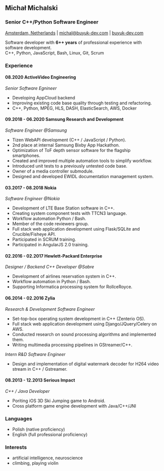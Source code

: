 ## Michał Michalski

### Senior C++/Python Software Engineer

[Amsterdam, Netherlands][1] | [michal@buyuk-dev.com][2] | [buyuk-dev.com][3]

Software developer with **6++ years** of professional experience with software development.<br/>
C++, Python, JavaScript, Bash, Linux, Git, Scrum

### Experience

#### 08.2020 ActiveVideo Engineering

*Senior Software Egnineer*

+ Developing AppCloud backend
+ Improving existing code base quality through testing and refactoring.
+ C++, Python, MPEG, HLS, DASH, ElasticSearch, AWS, Docker

#### 09.2018 - 06.2020 Samsung Research and Development

*Software Engineer @Samsung*

+ Tizen WebAPI development (C++ / JavaScript / Python).
+ 2nd place at internal Samsung Bixby App Hackathon.
+ Optimization of ToF depth sensor software for the flagship smartphones.
+ Created and improved multiple automation tools to simplify workflow.
+ Introduced unit tests to a previously untested code base.
+ Owner of a media controller submodule.
+ Designed and developed EWIDL documentation management system.

#### 03.2017 - 08.2018 Nokia

*Software Engineer @Nokia*

+ Development of LTE Base Station software in C++.
+ Creating system component tests with TTCN3 language.
+ Workflow automation Python / Bash.
+ Member of the code reviewers group.
+ Full stack web application development using Flask/SQLite and Crucible/Fisheye API.
+ Participated in SCRUM training.
+ Participated in AngularJS 2.0 training.

#### 02.2016 - 02.2017 Hewlett-Packard Enterprise

*Designer / Backend C++ Developer @Sabre*

+ Development of airlines reservation system in C++. 
+ Workflow automation in Python / Bash.
+ Supporting Informatica processing system for RollceRoyce.

#### 06.2014 - 02.2016 Zylia

*Research & Development Software Engineer*

+ Set-top-box operating system development in C++ (Zenterio OS). 
+ Full stack web application development using Django/JQuery/Celery on AWS.
+ Conducted research on sound processing algorithms and implemented them.
+ Writing multimedia processing pipelines in GStreamer/C++.

*Intern R&D Software Engineer*

+ Design and implementation of digital watermark decoder for H264 video stream in C++ / Gstreamer.

#### 08.2013 - 12.2013 Serious Impact

*C++ / Java Developer*

+ Poriting iOS 3D Ski Jumping game to Android.
+ Cross platform game engine development with Java/C++/JNI

### Languages

+ Polish (native proficiency)
+ English (full professional proficiency)

### Interests

+ artificial intelligence, neuroscience
+ climbing, playing violin

[1]: https://goo.gl/maps/Zy4H6W4LHtzMSdVF6
[2]: mailto:michal@buyuk-dev.com
[3]: https://buyuk-dev.com